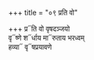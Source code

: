 +++
title = "०९ प्रति वो"

+++
प्र᳓ति वो वृषदञ्जयो  
वृ᳓ष्णे श᳓र्धाय मा᳓रुताय भरध्वम्  
हव्या᳓ वृ᳓षप्रयावणे